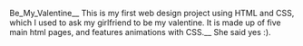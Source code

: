  Be_My_Valentine__
This is my first web design project using HTML and CSS, which I used to ask my girlfriend to be my valentine. It is made up of five main html pages, and features animations with CSS.__
She said yes :).
